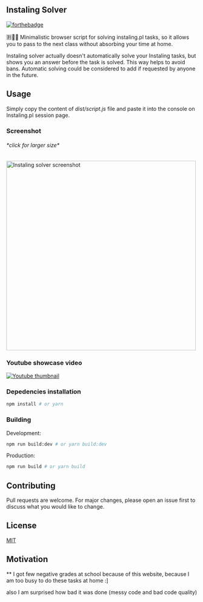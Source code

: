 ## Instaling Solver

[![forthebadge](https://forthebadge.com/images/badges/makes-people-smile.svg)](https://forthebadge.com)

🈹🐀💥 Minimalistic browser script for solving instaling.pl tasks, so it allows you to pass to the next class without absorbing your time at home.

Instaling solver actually doesn't automatically solve your Instaling tasks, but shows you an answer before the task is solved.
This way helps to avoid bans. 
Automatic solving could be considered to add if requested by anyone in the future.

## Usage
Simply copy the content of _dist/script.js_ file and paste it into the console on Instaling.pl session page.

### Screenshot
###### \*click for larger size\*
[<img width="500" src="https://i.imgur.com/yUR5um5.png" alt="Instaling solver screenshot">](https://i.imgur.com/yUR5um5.png)
### Youtube showcase video
[![Youtube thumbnail](https://img.youtube.com/vi/HqC0rHvFwLQ/0.jpg)](https://www.youtube.com/watch?v=HqC0rHvFwLQ "Instaling solver showcase")

### Depedencies installation

```bash
npm install # or yarn
```

### Building

Development:
```bash
npm run build:dev # or yarn build:dev
```
Production:
```bash
npm run build # or yarn build
```

## Contributing
Pull requests are welcome. For major changes, please open an issue first to discuss what you would like to change.

## License
[MIT](https://choosealicense.com/licenses/mit/)

## Motivation
** I got few negative grades at school because of this website, because I am too busy to do these tasks at home
:]

also I am surprised how bad it was done (messy code and bad code quality)
